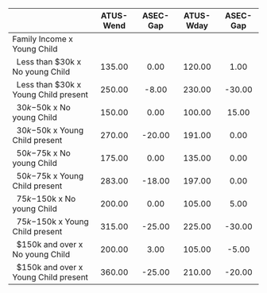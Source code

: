 
|                      |    ATUS-Wend |     ASEC-Gap |    ATUS-Wday |     ASEC-Gap |
| -------------------- | :----------: | :----------: | :----------: | :----------: |
| Family Income x Young Child |              |              |              |              |
| &nbsp;&nbsp;Less than $30k x No young Child |       135.00 |         0.00 |       120.00 |         1.00 |
| &nbsp;&nbsp;Less than $30k x Young Child present |       250.00 |        -8.00 |       230.00 |       -30.00 |
| &nbsp;&nbsp;$30k-$50k x No young Child |       150.00 |         0.00 |       100.00 |        15.00 |
| &nbsp;&nbsp;$30k-$50k x Young Child present |       270.00 |       -20.00 |       191.00 |         0.00 |
| &nbsp;&nbsp;$50k-$75k x No young Child |       175.00 |         0.00 |       135.00 |         0.00 |
| &nbsp;&nbsp;$50k-$75k x Young Child present |       283.00 |       -18.00 |       197.00 |         0.00 |
| &nbsp;&nbsp;$75k-$150k x No young Child |       200.00 |         0.00 |       105.00 |         5.00 |
| &nbsp;&nbsp;$75k-$150k x Young Child present |       315.00 |       -25.00 |       225.00 |       -30.00 |
| &nbsp;&nbsp;$150k and over x No young Child |       200.00 |         3.00 |       105.00 |        -5.00 |
| &nbsp;&nbsp;$150k and over x Young Child present |       360.00 |       -25.00 |       210.00 |       -20.00 |

